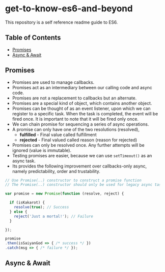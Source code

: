 # get-to-know-es6-and-beyond
This repository is a self reference readme guide to ES6.

## Table of Contents

* [Promises](#promises)
* [Async & Await](#async--await)

## Promises

+ Promises are used to manage callbacks. 
+ Promises act as an intermediary between our calling code and async code. 
+ Promises are not a replacement to callbacks but an alternate.
+ Promises are a special kind of object, which contains another object. 
+ Promises can be thought of as an event listener, upon which we can register to a specific task. When the task is completed, the event will be fired once. It is important to note that it will be fired only once.
+ We can chain promise for sequencing a series of async operations.
+ A promise can only have one of the two resolutions (resolved),  
  + **fulfilled** - Final value called fulfillment
  + **rejected** - Final valued called reason (reason for rejected)
+ Promises can only be resolved once. Any further attempts will be ignored (value is immutable).
+ Testing promises are easier, because we can use `setTimeout()` as an async task.
+ Its provides the following improvement over callbacks-only async, namely predictability, order and trustability.

```javascript
// Use Promise(..) constructor to construct a promise function
// The Promise(..) constructor should only be used for legacy async tasks (setTimeout / XMLHttpRequest)

var promise = new Promise(function (resolve, reject) {

  if (isKakarot) {
    resolve(true); // Success
  } else {
    reject('Just a mortal!'); // Failure
  }

});

promise
.then(isSaiyanGod => { /* success */ })
.catch(msg => { /* failure */ });

```

## Async & Await

